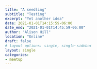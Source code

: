```yaml
---
title: "A seedling"
subtitle: "Testing"
excerpt: "Yet another idea"
date: 2021-01-01T14:15:59-06:00
date_end: "2021-01-01T14:45:59-06:00"
author: "Alison Hill"
location: "Online"
draft: false
# layout options: single, single-sidebar
layout: single
categories:
- meetup
---
```


